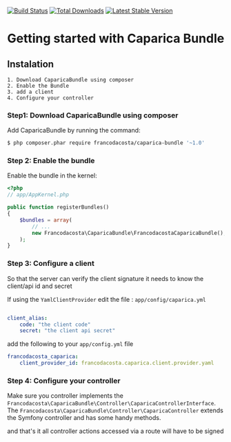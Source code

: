 [![Build Status](https://travis-ci.org/francodacosta/caparica.png?branch=master)](https://travis-ci.org/francodacosta/caparica) [![Total Downloads](https://poser.pugx.org/francodacosta/caparica-bundle/downloads.svg)](https://packagist.org/packages/francodacosta/caparica-bundle) [![Latest Stable Version](https://poser.pugx.org/francodacosta/caparica-bundle/v/stable.svg)](https://packagist.org/packages/francodacosta/caparica-bundle)

# Getting started with Caparica Bundle

## Instalation


    1. Download CaparicaBundle using composer
    2. Enable the Bundle
    3. add a client
    4. Configure your controller

### Step1: Download CaparicaBundle using composer

Add CaparicaBundle by running the command:

``` bash
$ php composer.phar require francodacosta/caparica-bundle '~1.0'
```

### Step 2: Enable the bundle

Enable the bundle in the kernel:

``` php
<?php
// app/AppKernel.php

public function registerBundles()
{
    $bundles = array(
        // ...
        new Francodacosta\CaparicaBundle\FrancodacostaCaparicaBundle(),
    );
}
```

### Step 3: Configure a client

So that the server can verify the client signature it needs to know the client/api id and secret

If using the ```YamlClientProvider``` edit the file : ```app/config/caparica.yml```

```yaml

client_alias:
    code: "the client code"
    secret: "the client api secret"
```

add the following to your ```app/config.yml``` file

```yaml
francodacosta_caparica:
    client_provider_id: francodacosta.caparica.client.provider.yaml
```

### Step 4: Configure your controller

Make sure you controller implements the ```Francodacosta\CaparicaBundle\Controller\CaparicaControllerInterface```.
The  ```Francodacosta\CaparicaBundle\Controller\CaparicaController``` extends the Symfony controller and has some handy methods.

and that's it all controller actions accessed via a route will have to be signed
